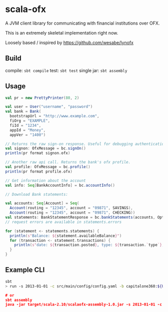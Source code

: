 scala-ofx
=========

A JVM client library for communicating with financial institutions over OFX.

This is an extremely skeletal implementation right now.

Loosely based / inspired by https://github.com/wesabe/lynofx

Build
-----

compile: ```sbt compile```
test: ```sbt test```
single jar: ```sbt assembly```

Usage
-----

```scala
val pr = new PrettyPrinter(80, 2)

val user = User("username", "password")
val bank = Bank(
  bootstrapUrl = "http://www.example.com",
  fiOrg = "EXAMPLE",
  fiId = "1234",
  appId = "Money",
  appVer = "1400")

// Returns the raw sign-on response. Useful for debugging authentication.
val signon: OfxMessage = bc.signOn()
println(pr format signon.ofx)

// Another raw api call. Returns the bank's ofx profile.
val profile: OfxMessage = bc.profile()
println(pr format profile.ofx)

// Get information about the account
val info: Seq[BankAccountInfo] = bc.accountInfo()

// Download Bank statements:

val accounts: Seq[Account] = Seq(
  Account(routing = "12345", account = "09871", SAVINGS),
  Account(routing = "12345", account = "09871", CHECKING))
val statements: BankStatementResponse = bc.bankStatements(accounts, Options.start)
// request errors are available in statements.errors

for (statement <- statements.statements) {
  println(s"Balance: ${statement.availableBalance}")
  for (transaction <- statement.transactions) {
    println(s"date: ${transaction.posted}, type: ${transaction.`type`}, amount: ${transaction.amount}, payee: ${transaction.name}, memo: ${transaction.memo}")
  }
}
```

Example CLI
-----------

```bash
sbt
> run -s 2013-01-01 -c src/main/config/config.yaml -b capitalone360:${USERNAME}:${PASSWORD} -a capitalone360:${ROUTING}:${ACCT_NUM]:SAVINGS -v

# or
sbt assembly
java -jar target/scala-2.10/scalaofx-assembly-1.0.jar -s 2013-01-01 -c src/main/config/config.yaml -b capitalone360:${USERNAME}:${PASSWORD} -a capitalone360:${ROUTING}:${ACCT_NUM]:SAVINGS -v
```


